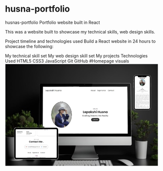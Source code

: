 # husna-portfolio
husnas-portfolio
Portfolio website built in React

This was a website built to showcase my technical skills, web design skills.

Project timeline and technologies used
Build a React website in 24 hours to showcase the following:

My technical skill set
My web design skill set
My projects
Technologies Used
HTML5
CSS3
JavaScript
Git
GitHub
#Homepage visuals
![Alt text](/hus.jpg)
